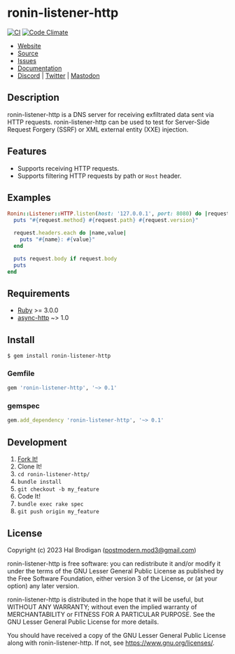 # ronin-listener-http

[![CI](https://github.com/ronin-rb/ronin-listener-http/actions/workflows/ruby.yml/badge.svg)](https://github.com/ronin-rb/ronin-listener-http/actions/workflows/ruby.yml)
[![Code Climate](https://codeclimate.com/github/ronin-rb/ronin-listener-http.svg)](https://codeclimate.com/github/ronin-rb/ronin-listener-http)

* [Website](https://ronin-rb.dev/)
* [Source](https://github.com/ronin-rb/ronin-listener-http)
* [Issues](https://github.com/ronin-rb/ronin-listener-http/issues)
* [Documentation](https://ronin-rb.dev/docs/ronin-listener-http)
* [Discord](https://discord.gg/6WAb3PsVX9) |
  [Twitter](https://twitter.com/ronin_rb) |
  [Mastodon](https://infosec.exchange/@ronin_rb)

## Description

ronin-listener-http is a DNS server for receiving exfiltrated data sent via HTTP
requests. ronin-listener-http can be used to test for Server-Side Request
Forgery (SSRF) or XML external entity (XXE) injection.

## Features

* Supports receiving HTTP requests.
* Supports filtering HTTP requests by path or `Host` header.

## Examples

```ruby
Ronin::Listener::HTTP.listen(host: '127.0.0.1', port: 8080) do |request|
  puts "#{request.method} #{request.path} #{request.version}"

  request.headers.each do |name,value|
    puts "#{name}: #{value}"
  end

  puts request.body if request.body
  puts
end
```

## Requirements

* [Ruby] >= 3.0.0
* [async-http] ~> 1.0

## Install

```shell
$ gem install ronin-listener-http
```

### Gemfile

```ruby
gem 'ronin-listener-http', '~> 0.1'
```

### gemspec

```ruby
gem.add_dependency 'ronin-listener-http', '~> 0.1'
```

## Development

1. [Fork It!](https://github.com/ronin-rb/ronin-listener-http/fork)
2. Clone It!
3. `cd ronin-listener-http/`
4. `bundle install`
5. `git checkout -b my_feature`
6. Code It!
7. `bundle exec rake spec`
8. `git push origin my_feature`

## License

Copyright (c) 2023 Hal Brodigan (postmodern.mod3@gmail.com)

ronin-listener-http is free software: you can redistribute it and/or modify
it under the terms of the GNU Lesser General Public License as published
by the Free Software Foundation, either version 3 of the License, or
(at your option) any later version.

ronin-listener-http is distributed in the hope that it will be useful,
but WITHOUT ANY WARRANTY; without even the implied warranty of
MERCHANTABILITY or FITNESS FOR A PARTICULAR PURPOSE.  See the
GNU Lesser General Public License for more details.

You should have received a copy of the GNU Lesser General Public License
along with ronin-listener-http.  If not, see <https://www.gnu.org/licenses/>.

[Ruby]: https://www.ruby-lang.org
[async-http]: https://github.com/socketry/async-http#readme
